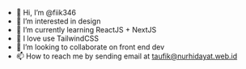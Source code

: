 - 👋 Hi, I’m @fiik346
- 👀 I’m interested in design
- 🌱 I’m currently learning ReactJS + NextJS
- 🎨 I love use TailwindCSS
- 💞️ I’m looking to collaborate on front end dev
- 📫 How to reach me by sending email at taufik@nurhidayat.web.id

<!---
fiik346/fiik346 is a ✨ special ✨ repository because its `README.md` (this file) appears on your GitHub profile.
You can click the Preview link to take a look at your changes.
--->
